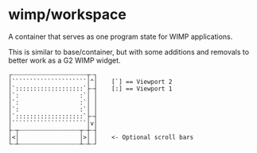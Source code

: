 # wimp/workspace

A container that serves as one program state for WIMP applications.

This is similar to base/container, but with some additions and removals to better work as a G2 WIMP widget.


```
┌┈┈┈┈┈┈┈┈┈┈┈┈┈┈┈┈┈┈┈┈┈┬┈┐
│`````````````````````│^│    [`] == Viewport 2
│`:::::::::::::::::::`├┈┤    [:] == Viewport 1
│`:                 :`│ │
│`:                 :`│ │
│`:                 :`│ │
│`:::::::::::::::::::`├┈┤
│`````````````````````│v│
├┈┬┈┈┈┈┈┈┈┈┈┈┈┈┈┈┈┈┈┬┈┼┈┤
│<│                 │>│ │    <- Optional scroll bars
└┈┴┈┈┈┈┈┈┈┈┈┈┈┈┈┈┈┈┈┴┈┴┈┘
```
